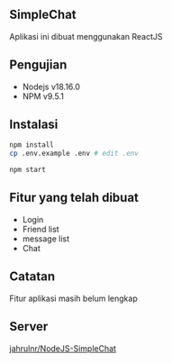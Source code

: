 ## SimpleChat
Aplikasi ini dibuat menggunakan ReactJS

## Pengujian
- Nodejs v18.16.0
- NPM v9.5.1

## Instalasi
```sh
npm install
cp .env.example .env # edit .env

npm start
```

## Fitur yang telah dibuat
- Login
- Friend list
- message list
- Chat

## Catatan
Fitur aplikasi masih belum lengkap

## Server
[jahrulnr/NodeJS-SimpleChat](https://github.com/jahrulnr/NodeJS-SimpleChat)
